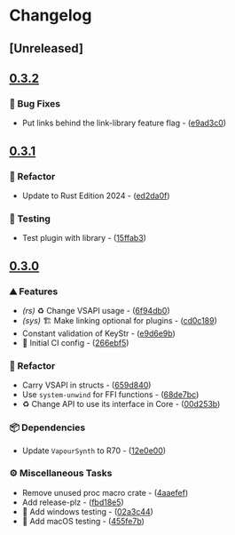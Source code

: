 # Changelog

## [Unreleased]

## [0.3.2](https://github.com/inflation/vapoursynth4-rs/compare/vapoursynth4-sys-v0.3.1...vapoursynth4-sys-v0.3.2)

### 🐛 Bug Fixes

- Put links behind the link-library feature flag - ([e9ad3c0](https://github.com/inflation/vapoursynth4-rs/commit/e9ad3c0f38ac1b2ec961594f651be76c3f7999f4))

## [0.3.1](https://github.com/inflation/vapoursynth4-rs/compare/vapoursynth4-sys-v0.3.0...vapoursynth4-sys-v0.3.1)

### 🚜 Refactor

- Update to Rust Edition 2024 - ([ed2da0f](https://github.com/inflation/vapoursynth4-rs/commit/ed2da0fa3ed27f2c07ba8993797948f011012b1c))

### 🧪 Testing

- Test plugin with library - ([15ffab3](https://github.com/inflation/vapoursynth4-rs/commit/15ffab39e967ad298211425c27d567feec92884b))

## [0.3.0](https://github.com/inflation/vapoursynth4-rs/compare/vapoursynth4-sys-v0.2.0...vapoursynth4-sys-v0.3.0)

### ⛰️ Features

- *(rs)* :recycle: Change VSAPI usage - ([6f94db0](https://github.com/inflation/vapoursynth4-rs/commit/6f94db0397cffe55937e288d795c3f9bdefcd209))
- *(sys)* :building_construction: Make linking optional for plugins - ([cd0c189](https://github.com/inflation/vapoursynth4-rs/commit/cd0c1892d8fdd23f349126b524bced5b6fcd8bfa))
- Constant validation of KeyStr - ([e9d6e9b](https://github.com/inflation/vapoursynth4-rs/commit/e9d6e9b40dd5860175f7773fb4c65571d6788b18))
- :construction_worker: Initial CI config - ([266ebf5](https://github.com/inflation/vapoursynth4-rs/commit/266ebf50c7a1c9d6e61700f98fe9f2cb5c261100))

### 🚜 Refactor

- Carry VSAPI in structs - ([659d840](https://github.com/inflation/vapoursynth4-rs/commit/659d840e303ea2e46f04b2888b687d81f17a2dac))
- Use `system-unwind` for FFI functions - ([68de7bc](https://github.com/inflation/vapoursynth4-rs/commit/68de7bcf6637573cf87f478ee081126153cbbc78))
- ♻️ Change API to use its interface in Core - ([00d253b](https://github.com/inflation/vapoursynth4-rs/commit/00d253b993f7ca0d38783c675c49386852808ba3))

### 📦 Dependencies

- Update `VapourSynth` to R70 - ([12e0e00](https://github.com/inflation/vapoursynth4-rs/commit/12e0e00e8b252a3e6525373f175a820ab90a0724))

### ⚙️ Miscellaneous Tasks

- Remove unused proc macro crate - ([4aaefef](https://github.com/inflation/vapoursynth4-rs/commit/4aaefeffc6f6040924b4d0c91dc0069a7272c90c))
- Add release-plz - ([fbd18e5](https://github.com/inflation/vapoursynth4-rs/commit/fbd18e559c79379e9b922d96fafb277a5f61da1f))
- 👷 Add windows testing - ([02a3c44](https://github.com/inflation/vapoursynth4-rs/commit/02a3c44fb063791c10dbf3b3798ba017a6100e18))
- :construction_worker: Add macOS testing - ([455fe7b](https://github.com/inflation/vapoursynth4-rs/commit/455fe7b0db84a8a38920528e2e40a6c459801cdf))

